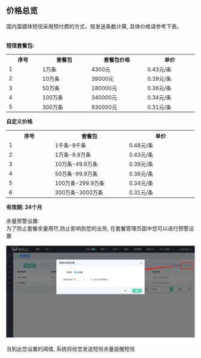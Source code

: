 ## 价格总览<br>
国内富媒体短信采用预付费的方式，按发送条数计算, 具体价格请参考下表。<br><br>

**短信套餐包:**<br>
<table>
     <tr align="center">
        <th width="200">序号</th>
        <th width="300">套餐包</th>
        <th width="300">套餐包价格</th>
        <th width="300">单价</th>
     </tr>
      <tr>
         <td>1</td>
         <td>1万条</td>
         <td>4300元</td>
         <td>0.43元/条</td>
      </tr>
      <tr>
         <td>2</td>
         <td>10万条</td>
         <td>39000元</td>
         <td>0.39元/条</td>
      </tr>
      <tr>
         <td>3</td>
         <td>50万条</td>
         <td>180000元</td>
         <td>0.36元/条</td>
      </tr>
      <tr>
         <td>4</td>
         <td>100万条</td>
         <td>340000元</td>
         <td>0.34元/条</td>
      </tr>
      <tr>
         <td>5</td>
         <td>300万条</td>
         <td>930000元</td>
         <td>0.31元/条</td>
      </tr>
</table>

**自定义价格**<br>
<table>
     <tr align="center">
        <th width="200">序号</th>
        <th width="300">套餐包</th>
        <th width="300">单价</th>
     </tr>
      <tr>
         <td>1</td>
         <td>1千条-9千条</td>
         <td>0.48元/条</td>
      </tr>
      <tr>
         <td>2</td>
         <td>1万条-9.9万条</td>
         <td>0.43元/条</td>
      </tr>
      <tr>
         <td>3</td>
         <td>10万条-49.9万条</td>
         <td>0.39元/条</td>
      </tr>
      <tr>
         <td>4</td>
         <td>50万条-99.9万条</td>
         <td>0.36元/条</td>
      </tr>
      <tr>
         <td>5</td>
         <td>100万条-299.9万条</td>
         <td>0.34元/条</td>
      </tr>
      <tr>
         <td>6</td>
         <td>300万条-3000万条</td>
         <td>0.31元/条</td>
      </tr>
</table>

**有效期: 24个月**<br><br>
余量预警设置:<br>
为了防止套餐余量用尽,防止影响到您的业务, 在套餐管理页面中您可以进行预警设置<br><br>
![预警设置](../../../../image/Cloud-Communication/Rich-Media-SMS/rms-002.png)<br><br>
当到达您设置的阈值, 系统将给您发送短信余量提醒短信
